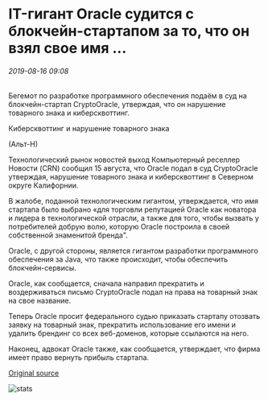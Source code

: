 # IT-гигант Oracle судится с блокчейн-стартапом за то, что он взял свое имя ...

###### 2019-08-16 09:08

Бегемот по разработке программного обеспечения подаём в суд на блокчейн-стартап CryptoOracle, утверждая, что он нарушение товарного знака и киберсквоттинг.

Киберсквоттинг и нарушение товарного знака

(Альт-Н)

Технологический рынок новостей выход Компьютерный реселлер Новости (CRN) сообщил 15 августа, что Oracle подал в суд CryptoOracle утверждая, нарушение товарного знака и киберсквоттинг в Северном округе Калифорнии.

В жалобе, поданной технологическим гигантом, утверждается, что имя стартапа было выбрано «для торговли репутацией Oracle как новатора и лидера в технологической отрасли, а также для того, чтобы вызвать у потребителей добрую волю, которую Oracle построила в своей собственной знаменитой бренда".

Oracle, с другой стороны, является гигантом разработки программного обеспечения за Java, что также происходит, чтобы обеспечить блокчейн-сервисы.

Oracle, как сообщается, сначала направил прекратить и воздерживаться письмо CryptoOracle подал на права на товарный знак на свое название.

Теперь Oracle просит федерального судью приказать стартапу отозвать заявку на товарный знак, прекратить использование его имени и удалить брендинг со всех веб-доменов, которые ссылаются на него.

Наконец, адвокат Oracle также, как сообщается, утверждает, что фирма имеет право вернуть прибыль стартапа.

[Original source](https://cointelegraph.com/news/it-giant-oracle-sues-blockchain-startup-for-taking-its-name)

![stats](https://c.statcounter.com/11760860/0/a89fa40b/1/ "stats")